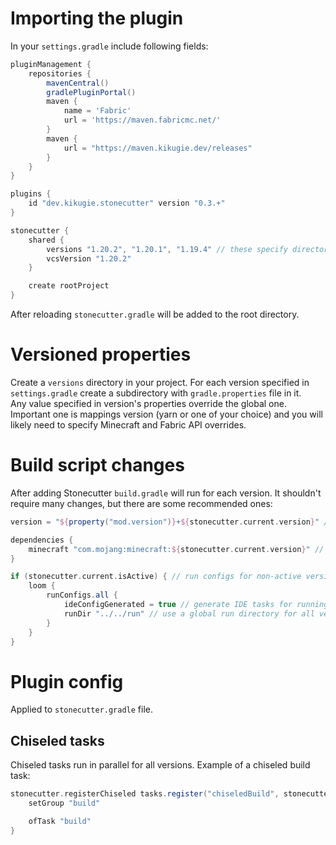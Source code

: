 # Importing the plugin
In your `settings.gradle` include following fields:
```groovy
pluginManagement {
	repositories {
		mavenCentral()
		gradlePluginPortal()
		maven {
			name = 'Fabric'
			url = 'https://maven.fabricmc.net/'
		}
		maven {
			url = "https://maven.kikugie.dev/releases"
		}
	}
}

plugins {
	id "dev.kikugie.stonecutter" version "0.3.+"
}

stonecutter {
	shared {
		versions "1.20.2", "1.20.1", "1.19.4" // these specify directories used in `versions`, as well as versions used in comments
		vcsVersion "1.20.2"
	}

	create rootProject
}
```
After reloading `stonecutter.gradle` will be added to the root directory.

# Versioned properties
Create a `versions` directory in your project. For each version specified in `settings.gradle` create a subdirectory with `gradle.properties` file in it.  
Any value specified in version's properties override the global one. Important one is mappings version (yarn or one of your choice) and you will likely need to specify Minecraft and Fabric API overrides.

# Build script changes
After adding Stonecutter `build.gradle` will run for each version.
It shouldn't require many changes, but there are some recommended ones:
```groovy
version = "${property("mod.version")}+${stonecutter.current.version}" // include game version in the mod filename

dependencies {
    minecraft "com.mojang:minecraft:${stonecutter.current.version}" // provide version with stonecutter
}

if (stonecutter.current.isActive) { // run configs for non-active version would be invalid
    loom {
        runConfigs.all {
            ideConfigGenerated = true // generate IDE tasks for running client, server and testmod, datagen if those are present
            runDir "../../run" // use a global run directory for all versions
        }
    }
}
```

# Plugin config
Applied to `stonecutter.gradle` file.
## Chiseled tasks
Chiseled tasks run in parallel for all versions. Example of a chiseled build task:
```groovy
stonecutter.registerChiseled tasks.register("chiseledBuild", stonecutter.chiseled) {
    setGroup "build"

    ofTask "build"
}
```